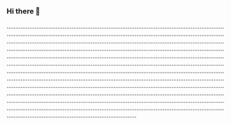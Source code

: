 ### Hi there 👋

..........................................................................................................................................................................................................................................................................................................................................................................................................................................................................................................................................................................................................................................................................................................................................................................................................................................................................................................................................................................................................................................................................................................................................................................................................................................................................................................................................................................................................................................................................................................................................................................................................................